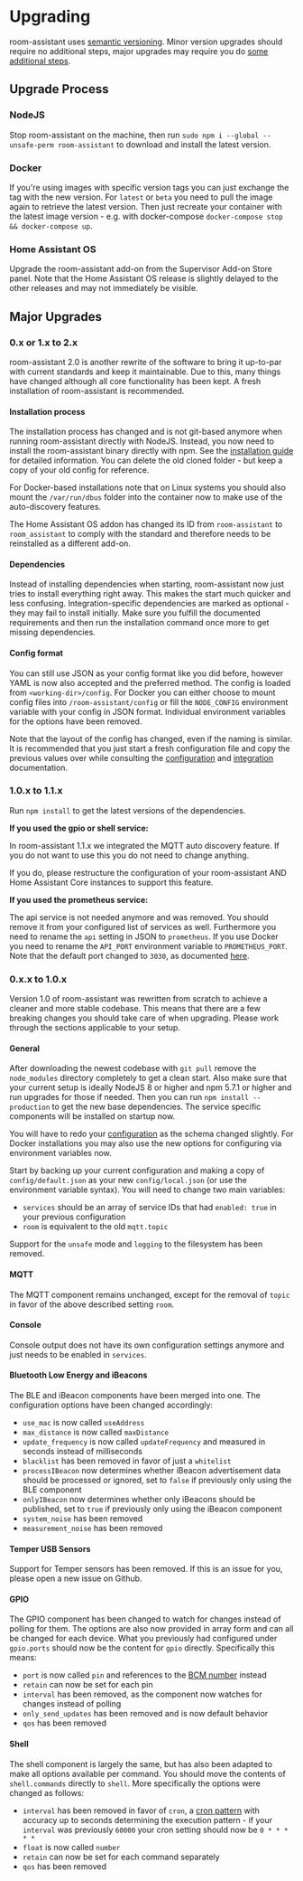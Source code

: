# Upgrading

room-assistant uses [semantic versioning](https://semver.org/). Minor version upgrades should require no additional steps, major upgrades may require you do [some additional steps](#major-upgrades).

## Upgrade Process

### NodeJS

Stop room-assistant on the machine, then run `sudo npm i --global --unsafe-perm room-assistant` to download and install the latest version.

### Docker

If you're using images with specific version tags you can just exchange the tag with the new version. For `latest` or `beta` you need to pull the image again to retrieve the latest version. Then just recreate your container with the latest image version - e.g. with docker-compose `docker-compose stop && docker-compose up`.

### Home Assistant OS

Upgrade the room-assistant add-on from the Supervisor Add-on Store panel. Note that the Home Assistant OS release is slightly delayed to the other releases and may not immediately be visible.

## Major Upgrades

### 0.x or 1.x to 2.x

room-assistant 2.0 is another rewrite of the software to bring it up-to-par with current standards and keep it maintainable. Due to this, many things have changed although all core functionality has been kept. A fresh installation of room-assistant is recommended.

#### Installation process

The installation process has changed and is not git-based anymore when running room-assistant directly with NodeJS. Instead, you now need to install the room-assistant binary directly with npm. See the [installation guide](./installation#running-with-nodejs) for detailed information. You can delete the old cloned folder - but keep a copy of your old config for reference.

For Docker-based installations note that on Linux systems you should also mount the `/var/run/dbus` folder into the container now to make use of the auto-discovery features.

The Home Assistant OS addon has changed its ID from `room-assistant` to `room_assistant` to comply with the standard and therefore needs to be reinstalled as a different add-on.

#### Dependencies

Instead of installing dependencies when starting, room-assistant now just tries to install everything right away. This makes the start much quicker and less confusing. Integration-specific dependencies are marked as optional - they may fail to install initially. Make sure you fulfill the documented requirements and then run the installation command once more to get missing dependencies.

#### Config format

You can still use JSON as your config format like you did before, however YAML is now also accepted and the preferred method. The config is loaded from `<working-dir>/config`. For Docker you can either choose to mount config files into `/room-assistant/config` or fill the `NODE_CONFIG` environment variable with your config in JSON format. Individual environment variables for the options have been removed.

Note that the layout of the config has changed, even if the naming is similar. It is recommended that you just start a fresh configuration file and copy the previous values over while consulting the [configuration](./configuration) and [integration](/integration) documentation.

### 1.0.x to 1.1.x

Run `npm install` to get the latest versions of the dependencies.

**If you used the gpio or shell service:**

In room-assistant 1.1.x we integrated the MQTT auto discovery feature. If you do not want to use this you do not need to change anything.

If you do, please restructure the configuration of your room-assistant AND Home Assistant Core instances to support this feature.

**If you used the prometheus service:**

The api service is not needed anymore and was removed. You should remove it from your configured list of services as well. Furthermore you need to rename the `api` setting in JSON to `prometheus`. If you use Docker you need to rename the `API_PORT` environment variable to `PROMETHEUS_PORT`. Note that the default port changed to `3030`, as documented [here](https://github.com/mKeRix/room-assistant/wiki/Configuration#prometheus).

### 0.x.x to 1.0.x

Version 1.0 of room-assistant was rewritten from scratch to achieve a cleaner and more stable codebase. This means that there are a few breaking changes you should take care of when upgrading. Please work through the sections applicable to your setup.

#### General

After downloading the newest codebase with `git pull` remove the `node_modules` directory completely to get a clean start. Also make sure that your current setup is ideally NodeJS 8 or higher and npm 5.7.1 or higher and run upgrades for those if needed. Then you can run `npm install --production` to get the new base dependencies. The service specific components will be installed on startup now.

You will have to redo your [configuration](https://github.com/mKeRix/room-assistant/wiki/Configuration) as the schema changed slightly. For Docker installations you may also use the new options for configuring via environment variables now.

Start by backing up your current configuration and making a copy of `config/default.json` as your new `config/local.json` (or use the environment variable syntax). You will need to change two main variables:

- `services` should be an array of service IDs that had `enabled: true` in your previous configuration
- `room` is equivalent to the old `mqtt.topic`

Support for the `unsafe` mode and `logging` to the filesystem has been removed.

#### MQTT

The MQTT component remains unchanged, except for the removal of `topic` in favor of the above described setting `room`.

#### Console

Console output does not have its own configuration settings anymore and just needs to be enabled in `services`.

#### Bluetooth Low Energy and iBeacons

The BLE and iBeacon components have been merged into one. The configuration options have been changed accordingly:

- `use_mac` is now called `useAddress`
- `max_distance` is now called `maxDistance`
- `update_frequency` is now called `updateFrequency` and measured in seconds instead of milliseconds
- `blacklist` has been removed in favor of just a `whitelist`
- `processIBeacon` now determines whether iBeacon advertisement data should be processed or ignored, set to `false` if previously only using the BLE component
- `onlyIBeacon` now determines whether only iBeacons should be published, set to `true` if previously only using the iBeacon component
- `system_noise` has been removed
- `measurement_noise` has been removed

#### Temper USB Sensors

Support for Temper sensors has been removed. If this is an issue for you, please open a new issue on Github.

#### GPIO

The GPIO component has been changed to watch for changes instead of polling for them. The options are also now provided in array form and can all be changed for each device. What you previously had configured under `gpio.ports` should now be the content for `gpio` directly. Specifically this means:

- `port` is now called `pin` and references to the [BCM number](https://pinout.xyz) instead
- `retain` can now be set for each pin
- `interval` has been removed, as the component now watches for changes instead of polling
- `only_send_updates` has been removed and is now default behavior
- `qos` has been removed

#### Shell

The shell component is largely the same, but has also been adapted to make all options available per command. You should move the contents of `shell.commands` directly to `shell`. More specifically the options were changed as follows:

- `interval` has been removed in favor of `cron`, a [cron pattern](https://crontab.guru) with accuracy up to seconds determining the execution pattern - if your `interval` was previously `60000` your cron setting should now be `0 * * * * *`
- `float` is now called `number`
- `retain` can now be set for each command separately
- `qos` has been removed